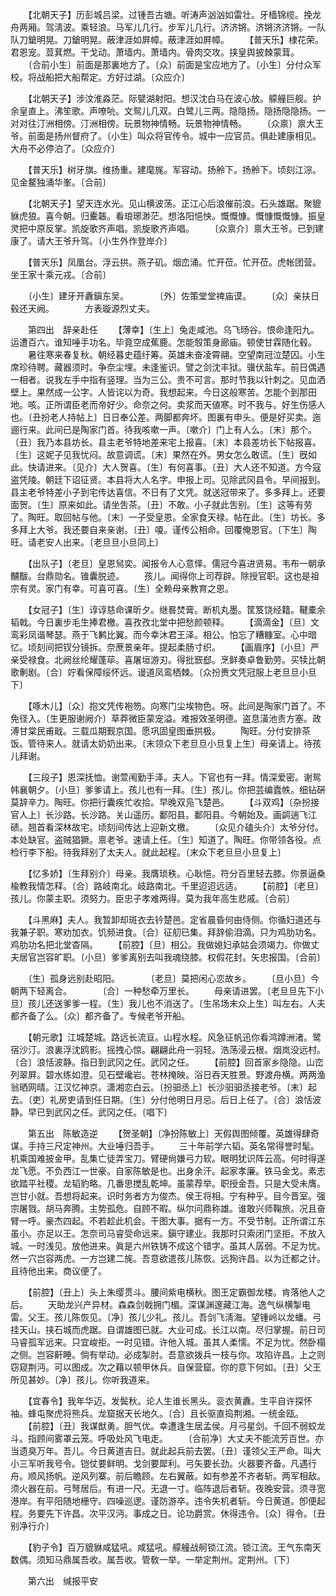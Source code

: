 <!-- { "loadSidebar": true } -->
　　【北朝天子】历彭城吕梁。过锺吾古塘。听涛声汹汹如雷壮。牙樯锦缆。挽龙舟两厢。驾淸波。乘轻浪。马军儿几行。步军儿几行。济济锵。济锵济济锵。一队队刀鎗明晃。刀鎗明晃。蔽津涯如屛幛。蔽津涯如屛幛。 
　　【普天乐】棣花荣。君恩宠。荳萁燃。干戈动。萧墙内。萧墙内。骨肉交攻。挟皇舆披棘蒙茸。 
　　〔合前小生〕前面是那裏地方了。〔众〕前面是宝应地方了。〔小生〕分付众军校。将战船把大船帮定。方好过湖。〔众应介〕 

　　【北朝天子】涉汶淮淼茫。际甓湖射阳。想汉沈白马在波心放。艨艟巨舰。护余皇直上。沸笙歌。声嘹喨。文鸳儿几双。白鹭儿三两。隐隐扬。隐扬隐隐扬。一对对往汀洲相傍。汀洲相傍。玩景物神情畅。玩景物神情畅。 
　　〔众禀〕禀大王爷。前面是扬州督府了。〔小生〕叫众将官传令。城中一应官员。俱赴建康相见。大舟不必停泊了。〔众应介〕 

　　【普天乐】树牙旗。维扬重。建麾旄。军容动。扬舲下。扬舲下。顷刻江淙。见金鳌独涌华峯。〔合前〕 

　　【北朝天子】望天连水光。见山横波荡。正江心后浪催前浪。石头雄踞。聚貔貅虎狼。喜今朝。归櫜韔。看琅琊渺茫。想洛阳悒怏。慨慨慷。慨慷慨慨慷。振皇灵把中原反掌。凯旋歌齐声唱。凯旋歌齐声唱。 
　　〔众禀介〕禀大王爷。已到建康了。请大王爷升驾。〔小生外作登岸介〕 

　　【普天乐】凤凰台。浮云拱。燕子矶。烟峦涌。忙开莅。忙开莅。虎帐团营。坐王家十乘元戎。〔合前〕 

　　〔小生〕建牙开纛鎭东吴。　　　　〔外〕佐策堂堂禆庙谟。 
　　〔众〕亲扶日毂还天阙。　　　　方表璇源烈丈夫。 

　　第四出　辞亲赴任 
　　【薄幸】〔生上〕兔走咸池。乌飞旸谷。恨命逢阳九。运遭百六。谁知唾手功名。毕竟空成蕉鹿。怎能彀策身廊庙。顿使甘霖随化毂。 
　　暑往寒来春复秋。朝经暮史蕴纡筹。英雄未奋凌霄翮。空望南冠泣楚囚。小生席珍待聘。藏器须时。争奈尘埋。未逢鉴识。譬之剑沈丰狱。骥伏盐车。前日偶遇一相者。说我左手中指有竖理。当为三公。贵不可言。那时节我以针刺之。见血洒壁上。果然成一公字。人皆诧以为奇。我想起来。今日这般寒苦。怎能个到那田地。咳。正所谓臣老而帝好少。命奈之何。卖浆而天値寒。时不我与。好生伤感人也。〔丑扮老人持帖上〕日日奉公差。两脚都奔坏。图裏有申头。便是好买卖。迤逦行来。此间已是陶家门首。待我咳嗽一声。〔嗽介〕门上有人么。〔末〕那个。〔丑〕我乃本县坊长。县主老爷特地差来宅上报喜。〔末〕本县差坊长下帖报喜。〔生〕这妮子见我忧闷。故意调谎。〔末〕果然在外。男女怎么敢谎。〔生〕旣如此。快请进来。〔见介〕大人贺喜。〔生〕有何喜事。〔丑〕大人还不知道。方今寇盗凭陵。朝廷下诏征贤。本县将大人名字。申报上司。见除武冈县令。早间报到。县主老爷特差小子到宅传达喜信。不日有了文凭。就送冠带来了。多多拜上。还要面贺。〔生〕原来如此。请坐吿茶。〔丑〕不敢。小子就此吿别。〔生〕这等有劳了。陶旺。取回帖与他。〔末〕一子受皇恩。全家食天禄。帖在此。〔生〕坊长。多多拜上大爷。我还要自来亲谢。〔丑〕嗄。谨传公相命。回覆俺恩官。〔下生〕陶旺。请老安人出来。〔老旦旦小旦同上〕 

　　【出队子】〔老旦〕皇恩舃奕。闻报令人心意怿。儒冠今喜进贤易。韦布一朝承黼黻。台鼎勋名。锥囊脱迹。 
　　孩儿。闻得你上司荐辟。除授官职。这也是祖宗有灵。家门有幸。可喜可喜。〔生〕全赖母亲教育之恩。 

　　【女冠子】〔生〕谆谆慈命课昕夕。继晷焚膏。断机丸墨。筐笈饶经籍。鞬橐余韬戟。今日裏步毛生捧君檄。喜孜孜北堂中把愁颜顿释。 
　　【滴滴金】〔旦〕文鸾彩凤谐琴瑟。燕于飞鹣比翼。而今幸沐君王泽。相公。怕忘了糟糠室。心中暗忆。顷刻间把钗分镜拆。奈蔗景亲年。提起柔肠寸织。 
　　【画眉序】〔小旦〕严亲受禄食。北阙丝纶耀蓬荜。喜屠垣游刃。得批窾郄。烹鲜奏卓鲁勤劳。买犊比朝歌剸剧。〔合〕竚看保障绥怀远。谩道凤鸾栖棘。〔众扮赉文凭冠服上老旦旦小旦下〕 

　　【啄木儿】〔众〕抱文凭传袍笏。向寒门尘埃物色。呀。此间是陶家门首了。不免径入。〔生更服谢阙介〕草莽微臣蒙宠溢。难报效圣明德。盗息潢池责方塞。政溥甘棠民甫戢。三载瓜期觐京国。愿巩固皇图垂拱极。 
　　陶旺。分付安排茶饭。管待来人。就请太奶奶出来。〔末领众下老旦旦小旦复上生〕母亲请上。待孩儿拜谢。 

　　【三段子】恩深抚恤。谢萱闱勤手泽。夫人。下官也有一拜。情深爱密。谢鸳帏襄朝夕。〔小旦〕爹爹请上。孩儿也有一拜。〔生〕孩儿。你把芸编蠹帙。细钻硏莫辞辛力。陶旺。你把行囊疾忙收拾。早晚双凫飞楚邑。 
　　【斗双鸡】〔杂扮接官人上〕长沙路。长沙路。关山遥历。鄱阳县。鄱阳县。今朝始及。画鹢遄飞江碛。翘首看深林故宅。顷刻间传达上迎新文檄。 
　　〔众见介磕头介〕太爷分付。本处缺官。盗贼猖獗。禀老爷。速请上任。〔生〕知道了。陶旺。你带领各役。点检行李下船。待我拜别了太夫人。就此起程。〔末众下老旦旦小旦复上〕 

　　【忆多娇】〔生拜别介〕母亲。我膺琐秩。心耿悒。符分百里轻去膝。你景逼桑楡教我情怎释。〔合〕路岐南北。岐路南北。千里迢迢远适。 
　　【前腔】〔老旦〕孩儿。你蒙主职。须努力。臣忠子孝难两得。莫为我年高生悲戚。〔合前〕 

　　【斗黑麻】夫人。我暂卸却斑衣去钤楚邑。定省晨昏何由侍侧。你循妇道还与我兼子职。寒劝加衣。饥频进食。〔合〕征舠已集。拜辞偷泪滴。只为鸡肋功名。鸡肋功名把北堂杳隔。 
　　【前腔】〔旦〕相公。我做媳妇承姑会须竭力。你做丈夫居官岂容旷职。〔小旦〕爹爹离别去叫我魂绕膝。权假花封。矢忠报国。〔合前〕 

　　〔生〕孤身远别赴昭阳。　　　　〔老旦〕莫把闲心恋故乡。 
　　〔旦小旦〕今朝两下轻离合。　　　　〔合〕一种愁牵万里长。 
　　母亲请进罢。〔老旦旦先下小旦〕孩儿还送爹爹一程。〔生〕我儿也不消送了。〔生吊场末众上生〕叫左右。人夫都齐备了么。〔众〕都齐备了。专候老爷开船。 

　　【朝元歌】江城楚城。路远长流亘。山程水程。风急征帆迅你看鸿蹲洲渚。鹭宿沙汀。浪裏浮沈鸥影。摇拽心惊。翩翩此舟一羽轻。浩荡浸云根。烟岚没远村。〔合〕浪恬波静。指日到武冈之任。武冈之任。 
　　【前腔】回首家乡隐隐。山峦列翠屛。碧水练如澄。见石壁巉岩。苍林掩映。浴日吞天胜景。野渡舟横。两两渔翁晒网晴。江汉忆神京。潇湘恋白云。〔扮驲丞上〕长沙驲驲丞接老爷。〔末〕起去。〔吏〕礼房吏请到任日期。〔生〕分付他明日月忌。后日上任了。〔合〕浪恬波静。早已到武冈之任。武冈之任。〔唱下〕 


　　第五出　陈敏造逆 
　　【贺圣朝】〔净扮陈敏上〕天假舆图倾覆。英雄得肆奇谋。手持三尺定神州。大业唾归吾手。 
　　三十年前学六韬。英名常得誉时髦。机乘国难披金甲。乱集亡徒弄宝刀。臂硬尙嫌弓力软。眼明犹识阵云高。何时得遂龙飞愿。不负西江一世豪。自家陈敏是也。出身余汗。起家孝廉。铁马金戈。素志欲踏平社稷。龙韬豹略。几番思搅乱乾坤。虽蒙荐举。职授金吾。只是大受未膺。岂甘小就。吾想将起来。识时务者方为俊杰。侯王将相。宁有种乎。目今晋室。强宗屠戮。胡马奔腾。主势孤危。自顾不暇。纵尔问鼎称雄。谁敢兴师鞠旅。况且奋臂一呼。豪杰四起。不若趁此机会。干图大事。据有一方。不受节制。正所谓江东虽小。亦足以王。怎奈司马睿受命远来。鎭守建业。我那时只索闭门坚拒。不放入城。一时浅见。放他进来。眞是六州铁铸不成这个错字。虽其人孱弱。不足为忧。然一穴岂容两虎。一方岂建二旄。吾意欲遣孩儿陈恢。远狥许昌。以为迁都之计。且待他出来。商议便了。 

　　【前腔】〔丑上〕头上朱缨贯斗。腰间紫电横秋。图王定霸御龙楼。肯落他人之后。 
　　天助龙兴产异材。森森剑戟拥门楣。深谋渊邃藏江海。逸气纵横掣电雷。父王。孩儿陈恢见。〔净〕孩儿少礼。孩儿。吾剑飞淸海。望锺岭以龙蟠。弓挂天山。挟石城而虎踞。自谓雄图已就。大业可成。长江以南。尽归掌握。前日司马睿孤军远来。只宜峻拒。一时见错。许他入城。虽其人柔懦。不足为忧。然卧榻之侧。岂容鼾睡。倘有举动。必成掣肘。吾意欲拨兵一枝与你。攻陷许昌。上之则窃窥荆沔。可以图成。次之藉以顿甲休兵。自保营窟。你的意下何如。〔丑〕父王所见甚妙。〔净〕孩儿。你听我道来。 

　　【宜春令】我年华迈。发鬓秋。论人生谁长黑头。衮衣黄纛。生平自许探怀袖。蜂屯聚虎将熊兵。龙窟据天长地久。〔合〕且长驱直捣荆湘。一统金瓯。 
　　【前腔】〔丑〕我谋猷勇。胆气优。幸遭逢生居孟侯。月弓星剑。千回不弱蛟龙斗。指顾间雾罩云笼。呼吸处风飞电走。 
　　〔合前净〕大丈夫不能流芳百世。亦当遗臭万年。吾儿。今日黄道吉日。就此起兵前去罢。〔丑〕谨领父王严命。叫大小三军听我号令。铠仗要鲜明。戈剑要犀利。弓矢要长劲。火器要齐备。凡遇行舟。顺风扬帆。逆风列寨。前后瞻顾。左右翼蔽。如有参差不齐者斩。两军相敌。须火器在前。弓弩居后。有进一尺。无退一寸。临阵退后者斩。夜晚安营。须寻宽港岸。有平阳随地栅守。四噪巡逻。谨防游卒。违令失机者斩。今日黄道。卽便起程。务要先下许昌。次平汉沔。事成之日。论功爵赏。休得违令。〔众〕得令。〔丑别净行介〕 

　　【豹子令】百万貔貅咸猛吼。咸猛吼。艨艟战舸锁江流。锁江流。王气东南天数偶。须知马鼎属吾收。属吾收。管敎一举。一举定荆州。定荆州。〔下〕 

　　第六出　缄报平安 
